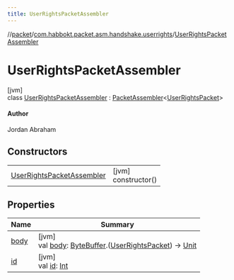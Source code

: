 ```yaml
---
title: UserRightsPacketAssembler
---
```

//[packet](../../../index.html)/[com.habbokt.packet.asm.handshake.userrights](../index.html)/[UserRightsPacketAssembler](index.html)



# UserRightsPacketAssembler



[jvm]\
class [UserRightsPacketAssembler](index.html) : [PacketAssembler](../../../../api/api/com.habbokt.api.packet/-packet-assembler/index.html)&lt;[UserRightsPacket](../-user-rights-packet/index.html)&gt; 

#### Author



Jordan Abraham



## Constructors


| | |
|---|---|
| [UserRightsPacketAssembler](-user-rights-packet-assembler.html) | [jvm]<br>constructor() |


## Properties


| Name | Summary |
|---|---|
| [body](../../com.habbokt.packet.asm.room.users/-users-packet-assembler/index.html#834990349%2FProperties%2F-1665284158) | [jvm]<br>val [body](../../com.habbokt.packet.asm.room.users/-users-packet-assembler/index.html#834990349%2FProperties%2F-1665284158): [ByteBuffer](https://docs.oracle.com/javase/8/docs/api/java/nio/ByteBuffer.html).([UserRightsPacket](../-user-rights-packet/index.html)) -&gt; [Unit](https://kotlinlang.org/api/latest/jvm/stdlib/kotlin/-unit/index.html) |
| [id](../../com.habbokt.packet.asm.room.users/-users-packet-assembler/index.html#-1919005644%2FProperties%2F-1665284158) | [jvm]<br>val [id](../../com.habbokt.packet.asm.room.users/-users-packet-assembler/index.html#-1919005644%2FProperties%2F-1665284158): [Int](https://kotlinlang.org/api/latest/jvm/stdlib/kotlin/-int/index.html) |

